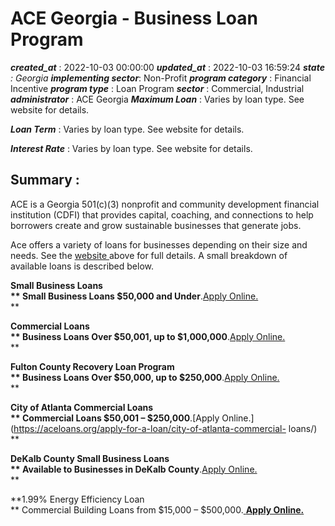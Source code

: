 # ACE Georgia - Business Loan Program 
 ***created_at*** : 2022-10-03 00:00:00 
 ***updated_at*** : 2022-10-03 16:59:24 
 ***state** : Georgia 
 **implementing sector***: Non-Profit 
 ***program category*** : Financial Incentive 
 ***program type*** : Loan Program 
 ***sector*** : Commercial, Industrial 
 ***administrator*** : ACE Georgia 
 ***Maximum Loan*** : Varies by loan type. See website for details.

 
 ***Loan Term*** : Varies by loan type. See website for details.

 
 ***Interest Rate*** : Varies by loan type. See website for details.

 
 ## Summary : 
 ACE is a Georgia 501(c)(3) nonprofit and community development financial
institution (CDFI) that provides capital, coaching, and connections to help
borrowers create and grow sustainable businesses that generate jobs.  

Ace offers a variety of loans for businesses depending on their size and
needs. See the [website ](https://aceloans.org/)above for full details. A
small breakdown of available loans is described below.

**Small Business Loans  
** Small Business Loans $50,000 and Under**.[Apply
Online.](https://aceloans.org/apply-for-a-loan/small-business-loans/)  
**

**Commercial Loans  
** Business Loans Over $50,001, up to $1,000,000**.[Apply
Online.](https://aceloans.org/apply-for-a-loan/commercial-loans/)  
**

**Fulton County Recovery Loan Program  
** Business Loans Over $50,000, up to $250,000**.[Apply
Online.](https://aceloans.org/fulton/)  
**

**City of Atlanta Commercial Loans  
** Commercial Loans $50,001 – $250,000**.[Apply
Online.](https://aceloans.org/apply-for-a-loan/city-of-atlanta-commercial-
loans/)  
**

**DeKalb County Small Business Loans  
** Available to Businesses in DeKalb County**.[Apply
Online.](https://apply.aceloans.org/auth/DekalbCounty)  
**

**1.99% Energy Efficiency Loan  
** Commercial Building Loans from $15,000 – $500,000.[ **Apply
Online.**](https://apply.aceloans.org/auth/EnergyLoan)  

 
 